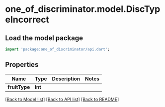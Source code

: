 # one_of_discriminator.model.DiscTypeIncorrect

## Load the model package
```dart
import 'package:one_of_discriminator/api.dart';
```

## Properties
Name | Type | Description | Notes
------------ | ------------- | ------------- | -------------
**fruitType** | **int** |  | 

[[Back to Model list]](../README.md#documentation-for-models) [[Back to API list]](../README.md#documentation-for-api-endpoints) [[Back to README]](../README.md)


